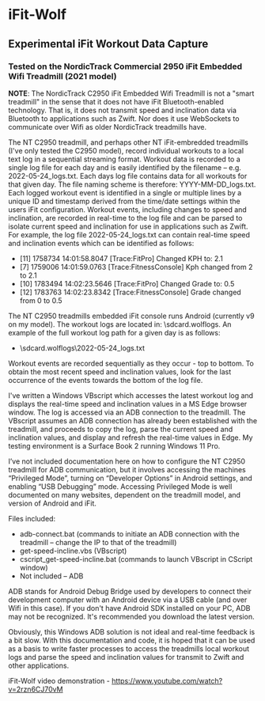 # iFit-Wolf
## Experimental iFit Workout Data Capture

### Tested on the NordicTrack Commercial 2950 iFit Embedded Wifi Treadmill (2021 model)

**NOTE**: The NordicTrack C2950 iFit Embedded Wifi Treadmill is not a "smart treadmill" in the sense that it does not have iFit Bluetooth-enabled technology. That is, it does not transmit speed and inclination data via Bluetooth to applications such as Zwift. Nor does it use WebSockets to communicate over Wifi as older NordicTrack treadmills have.

The NT C2950 treadmill, and perhaps other NT iFit-embredded treadmills (I've only tested the C2950 model), record individual workouts to a local text log in a sequential streaming format. Workout data is recorded to a single log file for each day and is easily identified by the filename – e.g. 2022-05-24_logs.txt. Each days log file contains data for all workouts for that given day. The file naming scheme is therefore: YYYY-MM-DD_logs.txt. Each logged workout event is identified in a single or multiple lines by a unique ID and timestamp derived from the time/date settings within the users iFit configuration. Workout events, including changes to speed and inclination, are recorded in real-time to the log file and can be parsed to isolate current speed and inclination for use in applications such as Zwift.
For example, the log file 2022-05-24_logs.txt can contain real-time speed and inclination events which can be identified as follows:

- [11] 1758734 14:01:58.8047 [Trace:FitPro] Changed KPH to: 2.1
- [7] 1759006 14:01:59.0763 [Trace:FitnessConsole] Kph changed from 2 to 2.1
- [10] 1783494 14:02:23.5646 [Trace:FitPro] Changed Grade to: 0.5
- [12] 1783763 14:02:23.8342 [Trace:FitnessConsole] Grade changed from 0 to 0.5

The NT C2950 treadmills embedded iFit console runs Android (currently v9 on my model). The workout logs are located in: \sdcard\.wolflogs\. An example of the full workout log path for a given day is as follows:

- \sdcard\.wolflogs\2022-05-24_logs.txt

Workout events are recorded sequentially as they occur - top to bottom. To obtain the most recent speed and inclination values, look for the last occurrence of the events towards the bottom of the log file.

I've written a Windows VBscript which accesses the latest workout log and displays the real-time speed and inclination values in a MS Edge browser window. The log is accessed via an ADB connection to the treadmill. The VBscript assumes an ADB connection has already been established with the treadmill, and proceeds to copy the log, parse the current speed and inclination values, and display and refresh the real-time values in Edge. My testing environment is a Surface Book 2 running Windows 11 Pro.

I’ve not included documentation here on how to configure the NT C2950 treadmill for ADB communication, but it involves accessing the machines “Privileged Mode”, turning on “Developer Options” in Android settings, and enabling “USB Debugging” mode. Accessing Privileged Mode is well documented on many websites, dependent on the treadmill model, and version of Android and iFit.

Files included:
- adb-connect.bat (commands to initiate an ADB connection with the treadmill – change the IP to that of the treadmill)
- get-speed-incline.vbs (VBscript)
- cscript_get-speed-incline.bat (commands to launch VBscript in CScript window)
- Not included – ADB

ADB stands for Android Debug Bridge used by developers to connect their development computer with an Android device via a USB cable (and over Wifi in this case). If you don't have Android SDK installed on your PC, ADB may not be recognized. It's recommended you download the latest version.

Obviously, this Windows ADB solution is not ideal and real-time feedback is a bit slow. With this documentation and code, it is hoped that it can be used as a basis to write faster processes to access the treadmills local workout logs and parse the speed and inclination values for transmit to Zwift and other applications.

iFit-Wolf video demonstration - https://www.youtube.com/watch?v=2rzn6CJ70vM
